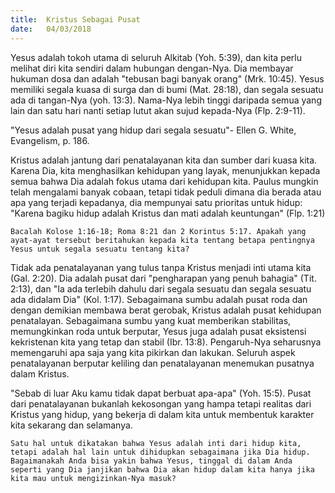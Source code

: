 ```yaml
---
title:  Kristus Sebagai Pusat
date:   04/03/2018
---
```


Yesus adalah tokoh utama di seluruh Alkitab (Yoh. 5:39), dan kita perlu melihat diri kita sendiri dalam hubungan dengan-Nya. Dia membayar hukuman dosa dan adalah "tebusan bagi banyak orang" (Mrk. 10:45). Yesus memiliki segala kuasa di surga dan di bumi (Mat. 28:18), dan segala sesuatu ada di tangan-Nya (yoh. 13:3). Nama-Nya lebih tinggi daripada semua yang lain dan satu hari nanti setiap lutut akan sujud kepada-Nya (Flp. 2:9-11).

"Yesus adalah pusat yang hidup dari segala sesuatu"- Ellen G. White, Evangelism, p. 186.

Kristus adalah jantung dari penatalayanan kita dan sumber dari kuasa kita. Karena Dia, kita menghasilkan kehidupan yang layak, menunjukkan kepada semua bahwa Dia adalah fokus utama dari kehidupan kita. Paulus mungkin telah mengalami banyak cobaan, tetapi tidak peduli dimana dia berada atau apa yang terjadi kepadanya, dia mempunyai satu prioritas untuk hidup: "Karena bagiku hidup adalah Kristus dan mati adalah keuntungan" (Flp. 1:21)

`Bacalah Kolose 1:16-18; Roma 8:21 dan 2 Korintus 5:17. Apakah yang ayat-ayat tersebut beritahukan kepada kita tentang betapa pentingnya Yesus untuk segala sesuatu tentang kita?`

Tidak ada penatalayanan yang tulus tanpa Kristus menjadi inti utama kita (Gal. 2:20). Dia adalah pusat dari "pengharapan yang penuh bahagia" (Tit. 2:13), dan "Ia ada terlebih dahulu dari segala sesuatu dan segala sesuatu ada didalam Dia" (Kol. 1:17). Sebagaimana sumbu adalah pusat roda dan dengan demikian membawa berat gerobak, Kristus adalah pusat kehidupan penatalayan. Sebagaimana sumbu yang kuat memberikan stabilitas, memungkinkan roda untuk berputar, Yesus juga adalah pusat eksistensi kekristenan kita yang tetap dan stabil (Ibr. 13:8). Pengaruh-Nya seharusnya memengaruhi apa saja yang kita pikirkan dan lakukan. Seluruh aspek penatalayanan berputar keliling dan penatalayanan menemukan pusatnya dalam Kristus.

"Sebab di luar Aku kamu tidak dapat berbuat apa-apa" (Yoh. 15:5). Pusat dari penatalayanan bukanlah kekosongan yang hampa tetapi realitas dari Kristus yang hidup, yang bekerja di dalam kita untuk membentuk karakter kita sekarang dan selamanya.

`Satu hal untuk dikatakan bahwa Yesus adalah inti dari hidup kita, tetapi adalah hal lain untuk dihidupkan sebagaimana jika Dia hidup. Bagaimanakah Anda bisa yakin bahwa Yesus, tinggal di dalam Anda seperti yang Dia janjikan bahwa Dia akan hidup dalam kita hanya jika kita mau untuk mengizinkan-Nya masuk?`